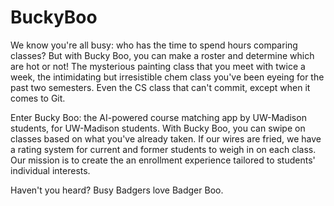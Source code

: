 # BuckyBoo
We know you're all busy: who has the time to spend hours comparing classes? But with Bucky Boo, you can make a roster and determine which are hot or not! The mysterious painting class that you meet with twice a week, the intimidating but irresistible chem class you've been eyeing for the past two semesters. Even the CS class that can't commit, except when it comes to Git.

Enter Bucky Boo: the AI-powered course matching app by UW-Madison students, for UW-Madison students. With Bucky Boo, you can swipe on classes based on what you've already taken. If our wires are fried, we have a rating system for current and former students to weigh in on each class. Our mission is to create the an enrollment experience tailored to students' individual interests. 

Haven't you heard? Busy Badgers love Badger Boo.

